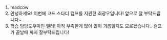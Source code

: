 1. madcow
2. 안녕하세요! 이번에 코드 스타터 캠프를 지원한 최광우입니다! 앞으로 잘 부탁드립니다~
3. 학습 담당도우미인 앨리! 아직 부족한게 많아 많이 괴롭힐지도 모르겠습니다.. 캠프가 끝날때 까지 잘부탁드립니다!
